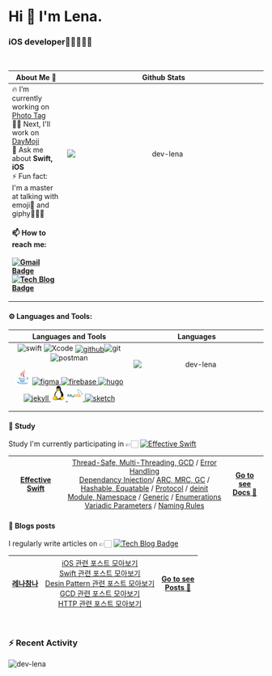<h1 align="left">Hi 👋 I'm Lena.</h1>
<h3 align="left">iOS developer🌱📱👩🏻‍💻</h3>

<br>

| About Me 🌱    | Github Stats    |
|-|:-:|
|🔥 I’m currently working on [Photo Tag](https://github.com/SimLeeTag/photo-tag-iOS)<br>👨‍💻 Next, I'll work on [DayMoji](https://github.com/SSolena/daymoji-iOS)<br>💬 Ask me about **Swift, iOS**<br>⚡ Fun fact:<br> I'm a master at talking with <br>emoji🥺 and giphy✌🏻✨<br><h4 align="left">📫 How to reach me:</h4><p align="left">**[![Gmail Badge](https://img.shields.io/badge/Gmail-d14836?style=flat-square&logo=Gmail&logoColor=white&link=mailto:keunnalee@gmail.com)](mailto:keunnalee@gmail.com)** **[![Tech Blog Badge](http://img.shields.io/badge/-Tech%20blog-black?style=flat-square&logo=blogger&logoColor=white&link=https://lena-chamna.netlify.app/)](https://lena-chamna.netlify.app/)**|<p>&nbsp;<img align="left" src="https://github-readme-stats.vercel.app/api?username=dev-lena&show_icons=true&locale=en" width="380" height="200" alt="dev-lena" /></p>|

<h4 align="left"> ⚙️ Languages and Tools:</h4>
<p align="left"> 

| Languages and Tools    | Languages    |
|:-:|:-:|
| <img src="https://www.vectorlogo.zone/logos/swift/swift-official.svg" alt="swift" width="60" height="30"/> </a><img src="https://www.vectorlogo.zone/logos/apple_xcode/apple_xcode-ar21.svg" alt="Xcode" width="60" height="30"/> <a href="https://www.java.com" target="_blank"> <img align="center" src="https://www.vectorlogo.zone/logos/github/github-ar21.svg" alt="github" height="30" width="60" /></a><img src="https://www.vectorlogo.zone/logos/git-scm/git-scm-icon.svg" alt="git" width="30" height="30"/> </a><img src="https://www.vectorlogo.zone/logos/getpostman/getpostman-icon.svg" alt="postman" width="30" height="30"/> </a></p> <img src="https://raw.githubusercontent.com/devicons/devicon/master/icons/java/java-original.svg" alt="java" width="30" height="30"/> </a><a href="https://www.figma.com/" target="_blank"> <img src="https://www.vectorlogo.zone/logos/figma/figma-icon.svg" alt="figma" width="30" height="30"/> </a> <a href="https://firebase.google.com/" target="_blank"> <img src="https://www.vectorlogo.zone/logos/firebase/firebase-icon.svg" alt="firebase" width="30" height="30"/> </a> <a href="https://git-scm.com/" target="_blank">  <a href="https://gohugo.io/" target="_blank"> <img src="https://api.iconify.design/logos-hugo.svg" alt="hugo" width="30" height="30"/> </a>  <a href="https://jekyllrb.com/" target="_blank"> <img src="https://www.vectorlogo.zone/logos/jekyllrb/jekyllrb-icon.svg" alt="jekyll" width="30" height="30"/> </a> <a href="https://www.linux.org/" target="_blank"> <img src="https://raw.githubusercontent.com/devicons/devicon/master/icons/linux/linux-original.svg" alt="linux" width="30" height="30"/> </a> <a href="https://www.mysql.com/" target="_blank"> <img src="https://raw.githubusercontent.com/devicons/devicon/master/icons/mysql/mysql-original-wordmark.svg" alt="mysql" width="30" height="30"/> </a> <a href="https://postman.com" target="_blank">  <a href="https://www.sketch.com/" target="_blank"> <img src="https://www.vectorlogo.zone/logos/sketchapp/sketchapp-icon.svg" alt="sketch" width="30" height="30"/> </a> <a href="https://developer.apple.com/swift/" target="_blank"> </a> </p>  | <p><img align="right" src="https://github-readme-stats.vercel.app/api/top-langs?username=dev-lena&show_icons=true&locale=en&layout=compact" width="250" height="80" alt="dev-lena" /></p>         |





#### 📄 Study 
Study I'm currently participating in 👉🏻 [![Effective Swift](http://img.shields.io/badge/Study-Effective%20Swift-710193?style=flat-square&logo=github&logoColor=white&link=https://github.com/TheSwiftists/effective-swift)](https://github.com/TheSwiftists/effective-swift)

|[Effective Swift](https://github.com/TheSwiftists/effective-swift) |<span style="font-weight:normal">[Thread-Safe, Multi-Threading, GCD](https://github.com/TheSwiftists/effective-swift/pull/123/files?short_path=9d643ae#diff-9d643ae657fc93a86026226f3480ce2dfe9ab05112e04bdbcb3fa21d41b057b8) / [Error Handling](https://github.com/TheSwiftists/effective-swift/pull/126/files?short_path=0dcad6b#diff-0dcad6ba9efb2d4a3f7e14351c633878eb27c1fde8bf7c47faf25b1ffbc80a05) <br> [Dependancy Injection](https://github.com/TheSwiftists/effective-swift/blob/main/2%EC%9E%A5_%EA%B0%9D%EC%B2%B4_%EC%83%9D%EC%84%B1%EA%B3%BC_%ED%8C%8C%EA%B4%B4/item5.md)/ [ARC, MRC, GC](https://github.com/TheSwiftists/effective-swift/blob/main/2%EC%9E%A5_%EA%B0%9D%EC%B2%B4_%EC%83%9D%EC%84%B1%EA%B3%BC_%ED%8C%8C%EA%B4%B4/item7.md) / <br> [Hashable, Equatable](https://github.com/TheSwiftists/effective-swift/blob/main/3%EC%9E%A5_%EB%AA%A8%EB%93%A0_%EA%B0%9D%EC%B2%B4%EC%9D%98_%EA%B3%B5%ED%86%B5_%EB%A9%94%EC%84%9C%EB%93%9C/item11.md) / [Protocol](https://github.com/TheSwiftists/effective-swift/blob/main/4%EC%9E%A5_%ED%81%B4%EB%9E%98%EC%8A%A4%EC%99%80_%EC%9D%B8%ED%84%B0%ED%8E%98%EC%9D%B4%EC%8A%A4/item21.md) / [deinit](https://github.com/TheSwiftists/effective-swift/blob/main/2%EC%9E%A5_%EA%B0%9D%EC%B2%B4_%EC%83%9D%EC%84%B1%EA%B3%BC_%ED%8C%8C%EA%B4%B4/item8.md) <br> [Module, Namespace](https://github.com/TheSwiftists/effective-swift/blob/main/4%EC%9E%A5_%ED%81%B4%EB%9E%98%EC%8A%A4%EC%99%80_%EC%9D%B8%ED%84%B0%ED%8E%98%EC%9D%B4%EC%8A%A4/item25.md) / [Generic](https://github.com/TheSwiftists/effective-swift/pull/64/files?short_path=b5b4396#diff-b5b4396950d1ebc5784fa1b27aa00c09bb4d9a20448a15091492246e026c38a4) / [Enumerations](https://github.com/TheSwiftists/effective-swift/pull/74/files?short_path=a99983e#diff-a99983e745db76884a38bb59cdc781c673576fb8c293bcb6b3069892e252c2b2) <br> [Variadic Parameters](https://github.com/TheSwiftists/effective-swift/pull/90/files?short_path=bc57a45#diff-bc57a4569b0d635128e13ad4638a83b462dc485cf07ed482f9d8f141a87baccd) / [Naming Rules](https://github.com/TheSwiftists/effective-swift/pull/117/files?short_path=f68e745#diff-f68e7456f058b290b8c456df56f3c9e5ab38b8d1964976172488151fa016c402)</span>|[Go to see<br> Docs 📃](https://github.com/dev-Lena/dev-Lena/blob/main/ReadingList.md#Study)|
| :-: |-------- |-------- |

#### 📝 Blogs posts
I regularly write articles on 👉🏻 [![Tech Blog Badge](http://img.shields.io/badge/-Tech%20blog-black?style=flat-square&logo=blogger&logoColor=white&link=https://lena-chamna.netlify.app/)](https://lena-chamna.netlify.app/)

|[레나참나](https://lena-chamna.netlify.app/) |<span style="font-weight:normal">[iOS 관련 포스트 모아보기](https://lena-chamna.netlify.app/tags/ios/) <br> [Swift 관련 포스트 모아보기](https://lena-chamna.netlify.app/tags/swift/) <br> [Desin Pattern 관련 포스트 모아보기](https://lena-chamna.netlify.app/tags/design-pattern/) <br> [GCD 관련 포스트 모아보기](https://lena-chamna.netlify.app/tags/gcd/) <br> [HTTP 관련 포스트 모아보기](https://lena-chamna.netlify.app/tags/http/) </span>|[Go to see<br> Posts 📃](https://github.com/dev-Lena/dev-Lena/blob/main/ReadingList.md#Blog)|
| :-: |-------- |-------- |

<br>

### ⚡️ Recent Activity

<!--START_SECTION:activity-->
<!--END_SECTION:activity-->

<p align="left"> <img src="https://komarev.com/ghpvc/?username=dev-lena&label=Profile%20views&color=0e75b6&style=flat" alt="dev-lena" /> </p>
<br>
